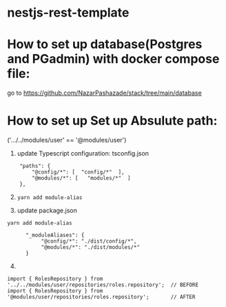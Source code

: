 # nestjs-rest-template

# How to set up database(Postgres and PGadmin) with docker compose file:
go to https://github.com/NazarPashazade/stack/tree/main/database


# How to set up Set up Absulute path:  
('.../../modules/user' == '@modules/user')

1) update Typescript configuration: tsconfig.json

```
    "paths": {
        "@config/*": [  "config/*"  ],
        "@modules/*": [   "modules/*"  ]
    },
```



2) ``` yarn add module-alias ```



3) update package.json 

``` yarn add module-alias ```

 ```
       "_moduleAliases": {
            "@config/*": "./dist/config/*",
            "@modules/*": "./dist/modules/*"
       }
 ```


4) 

```
import { RolesRepository } from '../../modules/user/repositories/roles.repository';  // BEFORE
import { RolesRepository } from '@modules/user/repositories/roles.repository';       // AFTER

```



